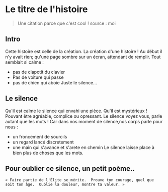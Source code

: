 # Le titre de l'histoire
> Une citation parce que c'est cool ! source : moi
## Intro
Cette histoire est celle de la création. La création d'une histoire ! Au début il n'y avait rien; qu'une page sombre sur un écran, attendant de remplir. 
Tout semblait si calme :
- pas de clapotit du clavier
- Pas de voiture qui passe
- pas de chien qui aboie
Juste le silence...
## Le silence
Qu'il est calme le silence qui envahi une pièce. Qu'il est mystérieux ! Pouvant être agréable, complice ou opressant. Le silence voyez vous, parle autant que les mots !
Car dans nos moment de silence,nos corps parle pour nous :
- un froncement de sourcils
- un regard lancé discretement
- une main qui s'avance et s'arete en chemin
Le silence laisse place à bien plus de choses que les mots.

## Pour oublier ce silence, un petit poème..

    « Faire partie de l'Élite se mérite.  Prouve ton courage, quel que soit ton âge.  Oublie la douleur, montre ta valeur. »